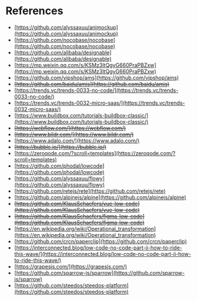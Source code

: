 # References

- [https://github.com/alyssaxuu/animockup](https://github.com/alyssaxuu/animockup)
- [https://github.com/nocobase/nocobase](https://github.com/nocobase/nocobase)
- [https://github.com/alibaba/designable](https://github.com/alibaba/designable)
- [https://mp.weixin.qq.com/s/KSMz3ltQgyG660PraPBZxw](https://mp.weixin.qq.com/s/KSMz3ltQgyG660PraPBZxw)
- [https://github.com/vipshop/ams](https://github.com/vipshop/ams)
- ~~[https://github.com/baidu/amis](https://github.com/baidu/amis)~~
- [https://trends.vc/trends-0033-no-code/](https://trends.vc/trends-0033-no-code/)
- [https://trends.vc/trends-0032-micro-saas/](https://trends.vc/trends-0032-micro-saas/)
- [https://www.buildbox.com/tutorials-buildbox-classic/](https://www.buildbox.com/tutorials-buildbox-classic/)
- ~~[https://webflow.com/](https://webflow.com/)~~
- ~~[https://www.bildr.com/](https://www.bildr.com/)~~
- [https://www.adalo.com/](https://www.adalo.com/)
- ~~[https://bubble.io/](https://bubble.io/)~~
- [https://zeroqode.com/?scroll=templates](https://zeroqode.com/?scroll=templates)
- [https://github.com/phodal/lowcode](https://github.com/phodal/lowcode)
- [https://github.com/alyssaxuu/flowy](https://github.com/alyssaxuu/flowy)
- [https://github.com/retejs/rete](https://github.com/retejs/rete)
- [https://github.com/alpinejs/alpine](https://github.com/alpinejs/alpine)
- ~~[https://github.com/KlausSchaefers/vue-low-code](https://github.com/KlausSchaefers/vue-low-code)~~
- ~~[https://github.com/KlausSchaefers/figma-low-code](https://github.com/KlausSchaefers/figma-low-code)~~
- [https://en.wikipedia.org/wiki/Operational_transformation](https://en.wikipedia.org/wiki/Operational_transformation)
- [https://github.com/crcn/paperclip](https://github.com/crcn/paperclip)
- [https://interconnected.blog/low-code-no-code-part-ii-how-to-ride-this-wave/](https://interconnected.blog/low-code-no-code-part-ii-how-to-ride-this-wave/)
- [https://grapesjs.com/](https://grapesjs.com/)
- [https://github.com/sparrow-js/sparrow](https://github.com/sparrow-js/sparrow)
- [https://github.com/steedos/steedos-platform](https://github.com/steedos/steedos-platform)
